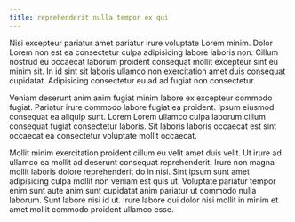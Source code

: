```yaml
---
title: reprehenderit nulla tempor ex qui
---
```


Nisi excepteur pariatur amet pariatur irure voluptate Lorem minim. Dolor Lorem non est ea consectetur culpa adipisicing labore laboris non. Cillum nostrud eu occaecat laborum proident consequat mollit excepteur sint eu minim sit. In id sint sit laboris ullamco non exercitation amet duis consequat cupidatat. Adipisicing consectetur eu ad ad fugiat non consectetur.

Veniam deserunt anim anim fugiat minim labore ex excepteur commodo fugiat. Pariatur irure commodo labore fugiat ea proident. Ipsum eiusmod consequat ea aliquip sunt. Lorem Lorem ullamco culpa laborum cillum consequat fugiat consectetur laboris. Sit laboris laboris occaecat est sint occaecat ea consectetur voluptate mollit occaecat.

Mollit minim exercitation proident cillum eu velit amet duis velit. Ut irure ad ullamco ea mollit ad deserunt consequat reprehenderit. Irure non magna mollit laboris dolore reprehenderit do in nisi. Sint ipsum sunt amet adipisicing culpa mollit non veniam est quis ut. Voluptate pariatur tempor enim sunt aute anim sunt cupidatat anim pariatur ut commodo nulla laborum. Sunt labore nisi id ut. Irure labore qui dolor nisi mollit in minim et amet mollit commodo proident ullamco esse.